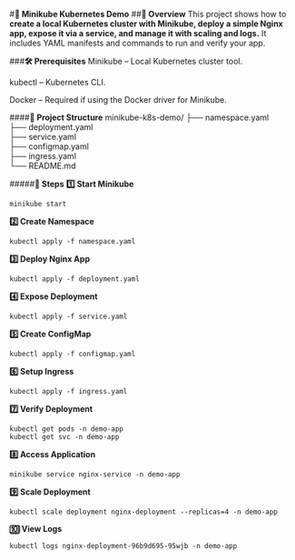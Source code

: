 #**🚀 Minikube Kubernetes Demo**
##**📌 Overview**
This project shows how to **create a local Kubernetes cluster with Minikube, deploy a simple Nginx app, expose it via a service, and manage it with scaling and logs.**
It includes YAML manifests and commands to run and verify your app.

###**🛠 Prerequisites**
Minikube – Local Kubernetes cluster tool.

kubectl – Kubernetes CLI.

Docker – Required if using the Docker driver for Minikube.

####**📂 Project Structure**
minikube-k8s-demo/
├── namespace.yaml      
├── deployment.yaml     
├── service.yaml        
├── configmap.yaml      
├── ingress.yaml       
└── README.md 

#####**📜 Steps**
**1️⃣ Start Minikube**
```
minikube start
```
**2️⃣ Create Namespace**
```
kubectl apply -f namespace.yaml
```
**3️⃣ Deploy Nginx App**
```
kubectl apply -f deployment.yaml
```
**4️⃣ Expose Deployment**
```
kubectl apply -f service.yaml
```
**5️⃣ Create ConfigMap**
```
kubectl apply -f configmap.yaml
```
**6️⃣ Setup Ingress**
```
kubectl apply -f ingress.yaml
```
**7️⃣ Verify Deployment**
```
kubectl get pods -n demo-app
kubectl get svc -n demo-app
```
**8️⃣ Access Application**
```
minikube service nginx-service -n demo-app
```
**9️⃣ Scale Deployment**
```
kubectl scale deployment nginx-deployment --replicas=4 -n demo-app
```
**🔟 View Logs**
```
kubectl logs nginx-deployment-96b9d695-95wjb -n demo-app

```

